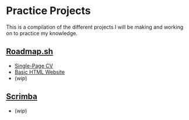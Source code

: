 # Practice Projects
This is a compilation of the different projects I will be making and working on to practice my knowledge.

## [Roadmap.sh](https://roadmap.sh/)
- [Single-Page CV](https://github.com/amarjoh/practice-projects/tree/main/20.01%20Beginner/01%20Single-Page%20CV)
- [Basic HTML Website](https://github.com/amarjoh/practice-projects/tree/main/20.01%20Beginner/02%20Basic%20HTML%20Website)
- (*wip*)

## [Scrimba](https://scrimba.com/)
- (*wip*)